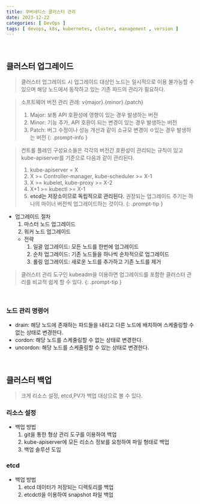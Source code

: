 ```yaml
---
title: 쿠버네티스 클러스터 관리
date: 2023-12-22
categories: [ DevOps ]
tags: [ devops, k8s, kubernetes, cluster, management , version ]
---
```


<br>

## 클러스터 업그레이드

> 클러스터 업그레이드 시 업그레이드 대상인 노드는 일시적으로 이용 불가능할 수 있으며 해당 노드에서 동작하고 있는 기존 파드의 관리가 필요하다.

> 소프트웨어 버전 관리 관례: v{major}.{minor}.{patch}
> 1. Major: 보통 API 호환성에 영향이 있는 경우 발생하는 버전
> 2. Minor: 기능 추가, API 호환이 되는 변경이 있는 경우 발생하는 버전
> 3. Patch: 버그 수정이나 성능 개선과 같이 소규모 변경이 ㅇ있는 경우 발생하는 버전
{: .prompt-info }

> 컨트롤 플레인 구성요소들은 각각의 버전간 호환성이 관리되는 규칙이 있고 kube-apiserver를 기준으로 다음과 같이 관리된다.
> 1. kube-apiserver = X
> 2. X >= Controller-manager, kube-scheduler >= X-1
> 3. X >= kubelet, kube-proxy >= X-2
> 4. X+1 >= kubectl >= X-1
> 5. **etcd는 저장소이므로 독립적으로 관리된다.**
> 권장되는 업그레이드 주기는 하나의 마이너 버전씩 업그레이드하는 것이다.
{: .prompt-tip }

- 업그레이드 절차
  1. 마스터 노드 업그레이드
  2.  워커 노드 업그레이드
    - 전략
      1. 일괄 업그레이드: 모든 노드를 한번에 업그레이드
      2. 순차 업그레이드: 기존 노드들을 하나씩 순차적으로 업그레이드
      3. 롤링 업그레이드: 새로운 노드를 추가하고 기존 노드를 제거

> 클러스터 관리 도구인 kubeadm을 이용하면 업그레이드를 포함한 클러스터 관리를 비교적 쉽게 할 수 있다.
{: .prompt-tip }

<br>

### 노드 관리 명령어

- drain: 해당 노드에 존재하는 파드들을 내리고 다른 노드에 배치하며 스케줄링할 수 없는 상태로 변경한다.
- cordon: 해당 노드를 스케줄링할 수 없는 상태로 변경한다.
- uncordon: 해당 노드를 스케줄링할 수 있는 상태로 변경한다.

<br>

## 클러스터 백업

> 크게 리소스 설정, etcd,PV가 백업 대상으로 볼 수 있다.

### 리소스 설정

- 백업 방법
  1. git을 통한 형상 관리 도구를 이용하여 백업
  2. kube-apiserver에 모든 리소스 정보를 요청하여 파일 형태로 백업
  3. 백업 솔루션 도입

### etcd

- 백업 방법
  1. etcd 데이터가 저장되는 디렉토리를 백업
  2. etcdctl을 이용하여 snapshot 파일 백업
